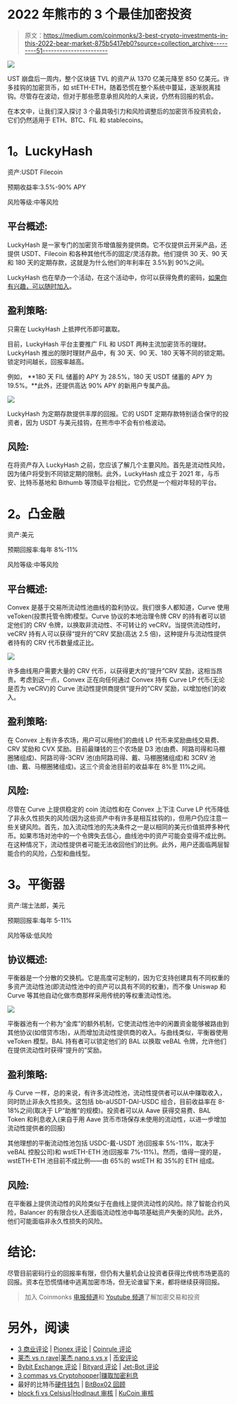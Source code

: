 # 2022 年熊市的 3 个最佳加密投资

> 原文：<https://medium.com/coinmonks/3-best-crypto-investments-in-this-2022-bear-market-875b5417eb0?source=collection_archive---------51----------------------->

![](img/49244890f55709d0069c0dff3a12e1af.png)

UST 崩盘后一周内，整个区块链 TVL 的资产从 1370 亿美元降至 850 亿美元。许多挂钩的加密货币，如 stETH-ETH，随着恐慌在整个系统中蔓延，逐渐脱离挂钩。尽管存在波动，但对于那些愿意承担风险的人来说，仍然有回报的机会。

在本文中，让我们深入探讨 3 个最具吸引力和风险调整后的加密货币投资机会，它们仍然适用于 ETH、BTC、FIL 和 stablecoins。

# **1。LuckyHash**

资产:USDT Filecoin

预期收益率:3.5%-90% APY

风险等级:中等风险

## 平台概述:

LuckyHash 是一家专门的加密货币增值服务提供商。它不仅提供云开采产品，还提供 USDT、Filecoin 和各种其他代币的固定/灵活存款。他们提供 30 天、90 天和 180 天的定期存款，这就是为什么他们的年利率在 3.5%到 90%之间。

LuckyHash 也在举办一个活动，在这个活动中，你可以获得免费的密码，[如果你有兴趣，可以随时加入](https://m.luckyhash.com/luckyticketspecial?utm_source=english&utm_medium=official)。

## **盈利策略:**

只需在 LuckyHash 上抵押代币即可赢取。

目前，LuckyHash 平台主要推广 FIL 和 USDT 两种主流加密货币的理财。LuckyHash 推出的限时理财产品中，有 30 天、90 天、180 天等不同的锁定期。锁定时间越长，回报率越高。

例如， **180 天 FIL 储蓄的 APY 为 28.5%，180 天 USDT 储蓄的 APY 为 19.5%。**此外，还提供高达 90% APY 的新用户专属产品。

![](img/728ed2f8d8ef5e8cdcdb81d22a3ab75b.png)

LuckyHash 为定期存款提供丰厚的回报。它的 USDT 定期存款特别适合保守的投资者，因为 USDT 与美元挂钩，在熊市中不会有价格波动。

## **风险:**

在将资产存入 LuckyHash 之前，您应该了解几个主要风险。首先是流动性风险，因为储户将受到不同锁定期的限制。此外，LuckyHash 成立于 2021 年，与币安、比特币基地和 Bithumb 等顶级平台相比，它仍然是一个相对年轻的平台。

# **2。凸金融**

资产:美元

预期回报率:每年 8%-11%

风险等级:中等风险

## 平台概述:

Convex 是基于交易所流动性池曲线的盈利协议。我们很多人都知道，Curve 使用 veToken(投票托管令牌)模型。Curve 协议的本地治理令牌 CRV 的持有者可以锁定他们的 CRV 令牌，以换取非流动性、不可转让的 veCRV。当提供流动性时，veCRV 持有人可以获得“提升的”CRV 奖励(高达 2.5 倍)，这种提升与流动性提供者持有的 CRV 代币数量成正比。

![](img/09527b47ef9e24e8640d12a1b8455a25.png)

许多曲线用户需要大量的 CRV 代币，以获得更大的“提升”CRV 奖励，这相当昂贵。考虑到这一点，Convex 正在向任何通过 Convex 持有 Curve LP 代币(无论是否为 veCRV)的 Curve 流动性提供商提供“提升的”CRV 奖励，以增加他们的收入。

## **盈利策略:**

在 Convex 上有许多农场，用户可以用他们的曲线 LP 代币来奖励曲线交易费、CRV 奖励和 CVX 奖励。目前最赚钱的三个农场是 D3 池(由费、阿路司得和马棚圈猪组成)、阿路司得-3CRV 池(由阿路司得、戴、马棚圈猪组成)和 3CRV 池(由、戴、马棚圈猪组成)。这三个资金池目前的收益率在 8%至 11%之间。

## **风险:**

尽管在 Curve 上提供稳定的 coin 流动性和在 Convex 上下注 Curve LP 代币降低了非永久性损失的风险(因为这些资产中有许多是相互挂钩的)，但用户仍应注意一些关键风险。首先，加入流动性池的先决条件之一是以相同的美元价值抵押多种代币。如果市场对池中的一个令牌失去信心，曲线池中的资产可能会变得不成比例。在这种情况下，流动性提供者可能无法收回他们的比例。此外，用户还面临两层智能合约的风险，凸型和曲线型。

# **3。平衡器**

资产:瑞士法郎，美元

预期回报率:每年 5-11%

风险等级:低风险

## 协议概述:

平衡器是一个分散的交换机。它是高度可定制的，因为它支持创建具有不同权重的多资产流动性池(即流动性池中的资产可以具有不同的权重)，而不像 Uniswap 和 Curve 等其他自动化做市商那样采用传统的等权重流动性池。

![](img/ea07deb79d02fefb5fa9de492e9487d3.png)

平衡器池有一个称为“金库”的额外机制，它使流动性池中的闲置资金能够被路由到其他协议(如借贷市场)，从而增加流动性提供商的收入。与曲线类似，平衡器使用 veToken 模型。BAL 持有者可以锁定他们的 BAL 以换取 veBAL 令牌，允许他们在提供流动性时获得“提升的”奖励。

## 盈利策略:

与 Curve 一样，总的来说，有许多流动性池，流动性提供者可以从中赚取收入，同时防止非永久性损失。这包括 bb-aUSDT-DAI-USDC 组合，目前收益率在 8-18%之间(取决于 LP“助推”的规模)。投资者可以从 Aave 获得交易费、BAL Token 和利息收入(来自于用 Aave 货币市场保存未使用的流动性，以进一步增加流动性提供者的回报)

其他理想的平衡流动性池包括 USDC-戴-USDT 池(回报率 5%-11%，取决于 veBAL 控股公司)和 wstETH-ETH 池(回报率 7%-11%)。然而，值得一提的是，wstETH-ETH 池目前不成比例——由 65%的 wstETH 和 35%的 ETH 组成。

## **风险:**

在平衡器上提供流动性的风险类似于在曲线上提供流动性的风险。除了智能合约风险，Balancer 的有限合伙人还面临流动性池中每项基础资产失衡的风险。此外，他们可能面临非永久性损失的风险。

# **结论:**

尽管目前密码行业的回报率有限，但仍有大量机会让投资者获得比传统市场更高的回报。资本在恐慌情绪中逃离加密市场，但无论谁留下来，都将继续获得回报。

> 加入 Coinmonks [电报频道](https://t.me/coincodecap)和 [Youtube 频道](https://www.youtube.com/c/coinmonks/videos)了解加密交易和投资

# 另外，阅读

*   [3 商业评论](/coinmonks/3commas-review-an-excellent-crypto-trading-bot-2020-1313a58bec92) | [Pionex 评论](https://coincodecap.com/pionex-review-exchange-with-crypto-trading-bot) | [Coinrule 评论](/coinmonks/coinrule-review-2021-a-beginner-friendly-crypto-trading-bot-daf0504848ba)
*   [莱杰 vs n rave](/coinmonks/ledger-vs-ngrave-zero-7e40f0c1d694)|[莱杰 nano s vs x](/coinmonks/ledger-nano-s-vs-x-battery-hardware-price-storage-59a6663fe3b0) | [币安评论](/coinmonks/binance-review-ee10d3bf3b6e)
*   [Bybit Exchange 评论](/coinmonks/bybit-exchange-review-dbd570019b71) | [Bityard 评论](https://coincodecap.com/bityard-reivew) | [Jet-Bot 评论](https://coincodecap.com/jet-bot-review)
*   [3 commas vs Cryptohopper](/coinmonks/3commas-vs-pionex-vs-cryptohopper-best-crypto-bot-6a98d2baa203)|[赚取加密利息](/coinmonks/earn-crypto-interest-b10b810fdda3)
*   最好的比特币[硬件钱包](/coinmonks/hardware-wallets-dfa1211730c6) | [BitBox02 回顾](/coinmonks/bitbox02-review-your-swiss-bitcoin-hardware-wallet-c36c88fff29)
*   [block fi vs Celsius](/coinmonks/blockfi-vs-celsius-vs-hodlnaut-8a1cc8c26630)|[Hodlnaut 审核](/coinmonks/hodlnaut-review-best-way-to-hodl-is-to-earn-interest-on-your-bitcoin-6658a8c19edf) | [KuCoin 审核](https://coincodecap.com/kucoin-review)